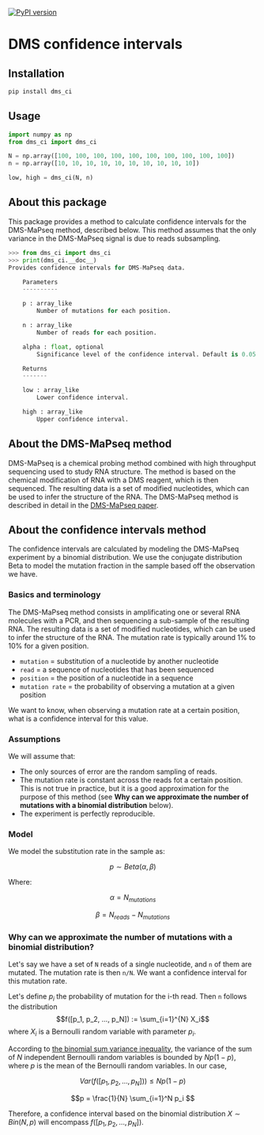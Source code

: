 [![PyPI version](https://badge.fury.io/py/dms_ci.svg)](https://badge.fury.io/py/dms_ci)

# DMS confidence intervals

## Installation

```bash
pip install dms_ci
```

## Usage

```python
import numpy as np
from dms_ci import dms_ci

N = np.array([100, 100, 100, 100, 100, 100, 100, 100, 100, 100])
n = np.array([10, 10, 10, 10, 10, 10, 10, 10, 10, 10])

low, high = dms_ci(N, n)
```

## About this package

This package provides a method to calculate confidence intervals for the DMS-MaPseq method, described below. This method assumes that the only variance in the DMS-MaPseq signal is due to reads subsampling. 


```python
>>> from dms_ci import dms_ci
>>> print(dms_ci.__doc__)
Provides confidence intervals for DMS-MaPseq data.

    Parameters
    ----------

    p : array_like
        Number of mutations for each position.

    n : array_like
        Number of reads for each position.

    alpha : float, optional
        Significance level of the confidence interval. Default is 0.05.

    Returns
    -------

    low : array_like
        Lower confidence interval.

    high : array_like
        Upper confidence interval.

```


## About the DMS-MaPseq method

DMS-MaPseq is a chemical probing method combined with high throughput sequencing used to study RNA structure. The method is based on the chemical modification of RNA with a DMS reagent, which is then sequenced. The resulting data is a set of modified nucleotides, which can be used to infer the structure of the RNA. The DMS-MaPseq method is described in detail in the [DMS-MaPseq paper](https://pubmed.ncbi.nlm.nih.gov/33326078/).



## About the confidence intervals method

The confidence intervals are calculated by modeling the DMS-MaPseq experiment by a binomial distribution. We use the conjugate distribution Beta to model the mutation fraction in the sample based off the observation we have.

### Basics and terminology

The DMS-MaPseq method consists in amplificating one or several RNA molecules with a PCR, and then sequencing a sub-sample of the resulting RNA. The resulting data is a set of modified nucleotides, which can be used to infer the structure of the RNA. The mutation rate is typically around 1% to 10% for a given position.

- ``mutation`` = substitution of a nucleotide by another nucleotide
- ``read`` = a sequence of nucleotides that has been sequenced
- ``position`` = the position of a nucleotide in a sequence
- ``mutation rate`` = the probability of observing a mutation at a given position

We want to know, when observing a mutation rate at a certain position, what is a confidence interval for this value.

### Assumptions

We will assume that:
- The only sources of error are the random sampling of reads.
- The mutation rate is constant across the reads fot a certain position. This is not true in practice, but it is a good approximation for the purpose of this method (see **Why can we approximate the number of mutations with a binomial distribution** below).
- The experiment is perfectly reproducible.

### Model 

We model the substitution rate in the sample as:

$$ p \sim Beta(\alpha, \beta) $$

Where: 

$$ \alpha = N_{mutations} $$

$$ \beta = N_{reads} - N_{mutations} $$



### Why can we approximate the number of mutations with a binomial distribution?

Let's say we have a set of ``N`` reads of a single nucleotide, and ``n`` of them are mutated. The mutation rate is then ``n/N``. We want a confidence interval for this mutation rate.

Let's define $p_i$ the probability of mutation for the i-th read. Then ``n`` follows the distribution 
$$f([p_1, p_2, ..., p_N]) := \sum_{i=1}^{N} X_i$$
where $X_i$ is a Bernoulli random variable with parameter $p_i$.

According to [the binomial sum variance inequality](https://en.wikipedia.org/wiki/Binomial_sum_variance_inequality), the variance of the sum of $N$ independent Bernoulli random variables is bounded by $Np(1-p)$, where $p$ is the mean of the Bernoulli random variables. In our case, 

$$ Var(f([p_1, p_2, ..., p_N])) ≤ Np(1-p) $$ 

$$p = \frac{1}{N} \sum_{i=1}^N p_i $$

Therefore, a confidence interval based on the binomial distribution $X \sim Bin(N, p)$ will encompass $f([p_1, p_2, ..., p_N])$.

